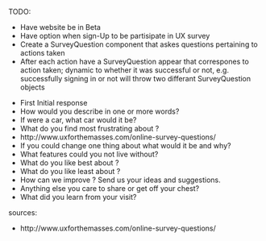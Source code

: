 TODO: 
<ul>
	<li>Have website be in Beta</li>
	<li>Have option when sign-Up to be partisipate in UX survey</li>
	<li>Create a SurveyQuestion component that askes questions pertaining to actions taken</li>
	<li>After each action have a SurveyQuestion appear that correspones to action taken; dynamic to whether it was successful or not, e.g. successfully signing in or not will throw two differant SurveyQuestion objects</li>
</ul>

<ul>
	<li>First Initial response</li>
	<li>How would you describe <website / product> in one or more words?</li>
	<li>If <website / product> were a car, what car would it be?</li>
	<li>What do you find most frustrating about <website / product>?</li>
	<li>http://www.uxforthemasses.com/online-survey-questions/</li>
	<li> If you could change one thing about <website / product> what would it be and why?</li>
	<li>What features could you not live without?</li>
	<li>What do you like best about <website / product>?</li>
	<li>What do you like least about <website / product>?</li>
	<li>How can we improve <website / product>? Send us your ideas and suggestions.</li>
	<li>Anything else you care to share or get off your chest?</li>
	<li>What did you learn from your visit?</li>
</ul>



sources:
<ul>
	<li>http://www.uxforthemasses.com/online-survey-questions/</li>
</ul>

